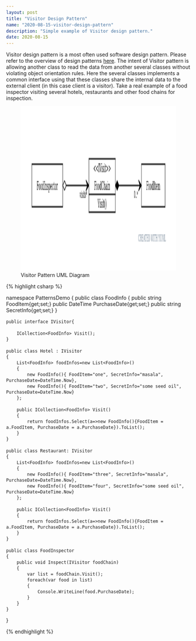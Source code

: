 ```yaml
---
layout: post
title: "Visitor Design Pattern"
name: "2020-08-15-visitor-design-pattern"
description: "Simple example of Visitor design pattern."
date: 2020-08-15
---
```


<p>Visitor design pattern is a most often used software design pattern. Please refer to the overview of design patterns <a href="http://vwtt.github.io/blog/design-patterns-overview" target="_blank">here</a>. The intent of Visitor pattern is allowing another class to read the data from another several classes without violating object orientation rules. Here the several classes implements a common interface using that these classes share the internal data to the external client (in this case client is a visitor). Take a real example of a food inspector visiting several hotels, restaurants and other food chains for inspection.</p>

<p>
    <figure>
      <img src="/images/VisitorPattern.png" alt="Visitor Pattern UML Diagram" width="606px" height="448px" />
      <figcaption>Visitor Pattern UML Diagram</figcaption>
    </figure>    
</p>

{% highlight csharp %}

namespace PatternsDemo
{
    public class FoodInfo
    {
        public string FoodItem{get;set;}
        public DateTime PurchaseDate{get;set;}
        public string SecretInfo{get;set;}
    }

    public interface IVisitor{

        ICollection<FoodInfo> Visit();
    }

    public class Hotel : IVisitor
    {
        List<FoodInfo> foodInfos=new List<FoodInfo>()
        {
            new FoodInfo(){ FoodItem="one", SecretInfo="masala", PurchaseDate=DateTime.Now},
            new FoodInfo(){ FoodItem="two", SecretInfo="some seed oil", PurchaseDate=DateTime.Now}
        };

        public ICollection<FoodInfo> Visit()
        {            
            return foodInfos.Select(a=>new FoodInfo(){FoodItem = a.FoodItem, PurchaseDate = a.PurchaseDate}).ToList();            
        }
    }

    public class Restaurant: IVisitor
    {
        List<FoodInfo> foodInfos=new List<FoodInfo>()
        {
            new FoodInfo(){ FoodItem="three", SecretInfo="masala", PurchaseDate=DateTime.Now},
            new FoodInfo(){ FoodItem="four", SecretInfo="some seed oil", PurchaseDate=DateTime.Now}
        };

        public ICollection<FoodInfo> Visit()
        {            
            return foodInfos.Select(a=>new FoodInfo(){FoodItem = a.FoodItem, PurchaseDate = a.PurchaseDate}).ToList();            
        }
    }

    public class FoodInspector
    {
        public void Inspect(IVisitor foodChain)
        {
            var list = foodChain.Visit();
            foreach(var food in list)
            {
                Console.WriteLine(food.PurchaseDate);
            }
        }
    }
}

{% endhighlight %}